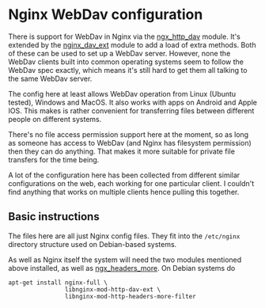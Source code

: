 Nginx WebDav configuration
==========================

There is support for WebDav in Nginx via the
[ngx_http_dav](http://nginx.org/en/docs/http/ngx_http_dav_module.html)
module. It's extended by the
[nginx_dav_ext](https://github.com/arut/nginx-dav-ext-module)
module to add a load of extra methods. Both of these can be used
to set up a WebDav server. However, none the WebDav clients built
into common operating systems seem to follow the WebDav spec
exactly, which means it's still hard to get them all talking to
the same WebDav server.

The config here at least allows WebDav operation from Linux
(Ubuntu tested), Windows and MacOS. It also works with apps on
Android and Apple IOS. This makes is rather convenient for
transferring files between different people on different systems.

There's no file access permission support here at the moment, so
as long as someone has access to WebDav (and Nginx has filesystem
permission) then they can do anything. That makes it more suitable
for private file transfers for the time being.

A lot of the configuration here has been collected from different
similar configurations on the web, each working for one particular
client. I couldn't find anything that works on multiple clients
hence pulling this together.

Basic instructions
------------------

The files here are all just Nginx config files. They fit into the
`/etc/nginx` directory structure used on Debian-based systems.

As well as Nginx itself the system will need the two modules
mentioned above installed, as well as
[ngx_headers_more](https://github.com/openresty/headers-more-nginx-module).
On Debian systems do

    apt-get install nginx-full \
                    libnginx-mod-http-dav-ext \
                    libnginx-mod-http-headers-more-filter
